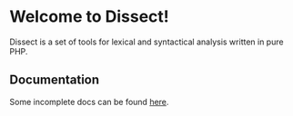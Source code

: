 Welcome to Dissect!
===================

Dissect is a set of tools for lexical and syntactical analysis written
in pure PHP.

Documentation
-------------

Some incomplete docs can be found [here](docs/index.md).
